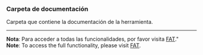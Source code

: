 ### Carpeta de documentación

Carpeta que contiene la documentación de la herramienta.

---

**Nota**: Para acceder a todas las funcionalidades, por favor visita [FAT](http://takeiteasy.pythonanywhere.com/)."<br />
**Note**: To access the full functionality, please visit [FAT](http://takeiteasy.pythonanywhere.com/).
